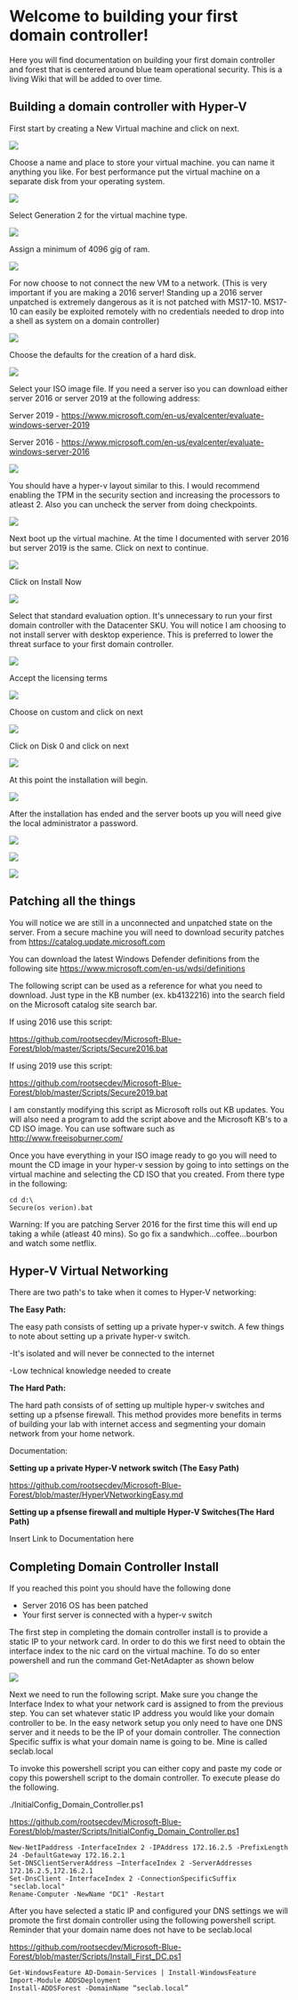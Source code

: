 # Welcome to building your first domain controller!
Here you will find documentation on building your first domain controller and forest that is centered around blue team operational security. This is a living Wiki that will be added to over time. 

## Building a domain controller with Hyper-V
First start by creating a New Virtual machine and click on next.

![](https://github.com/rootsecdev/Microsoft-Blue-Forest/blob/master/Screenshots/Hyper1.PNG)

Choose a name and place to store your virtual machine. you can name it anything you like. For best performance put the virtual machine on a separate disk from your operating system. 

![](https://github.com/rootsecdev/Microsoft-Blue-Forest/blob/master/Screenshots/Hyper2.PNG)

Select Generation 2 for the virtual machine type. 

![](https://github.com/rootsecdev/Microsoft-Blue-Forest/blob/master/Screenshots/Hyper3.PNG)

Assign a minimum of 4096 gig of ram.

![](https://github.com/rootsecdev/Microsoft-Blue-Forest/blob/master/Screenshots/Hyper4.PNG)

For now choose to not connect the new VM to a network. (This is very important if you are making a 2016 server! Standing up a 2016 server unpatched is extremely dangerous as it is not patched with MS17-10. MS17-10 can easily be exploited remotely with no credentials needed to drop into a shell as system on a domain controller)

![](https://github.com/rootsecdev/Microsoft-Blue-Forest/blob/master/Screenshots/Hyper5.PNG)

Choose the defaults for the creation of a hard disk.

![](https://github.com/rootsecdev/Microsoft-Blue-Forest/blob/master/Screenshots/Hyper6.PNG)

Select your ISO image file. If you need a server iso you can download either server 2016 or server 2019 at the following address:

Server 2019 - https://www.microsoft.com/en-us/evalcenter/evaluate-windows-server-2019

Server 2016 - https://www.microsoft.com/en-us/evalcenter/evaluate-windows-server-2016

![](https://github.com/rootsecdev/Microsoft-Blue-Forest/blob/master/Screenshots/Hyper7.PNG)

You should have a hyper-v layout similar to this. I would recommend enabling the TPM in the security section and increasing the processors to atleast 2. Also you can uncheck the server from doing checkpoints. 

![](https://github.com/rootsecdev/Microsoft-Blue-Forest/blob/master/Screenshots/Hyper8.PNG)

Next boot up the virtual machine. At the time I documented with server 2016 but server 2019 is the same. Click on next to continue.

![](https://github.com/rootsecdev/Microsoft-Blue-Forest/blob/master/Screenshots/Windows1.PNG)

Click on Install Now

![](https://github.com/rootsecdev/Microsoft-Blue-Forest/blob/master/Screenshots/Windows2.PNG)

Select that standard evaluation option. It's unnecessary to run your first domain controller with the Datacenter SKU. You will notice I am choosing to not install server with desktop experience. This is preferred to lower the threat surface to your first domain controller. 

![](https://github.com/rootsecdev/Microsoft-Blue-Forest/blob/master/Screenshots/Windows3.PNG)

Accept the licensing terms

![](https://github.com/rootsecdev/Microsoft-Blue-Forest/blob/master/Screenshots/Windows4.PNG)

Choose on custom and click on next

![](https://github.com/rootsecdev/Microsoft-Blue-Forest/blob/master/Screenshots/Windows5.PNG)

Click on Disk 0 and click on next

![](https://github.com/rootsecdev/Microsoft-Blue-Forest/blob/master/Screenshots/Windows6.PNG)

At this point the installation will begin.

![](https://github.com/rootsecdev/Microsoft-Blue-Forest/blob/master/Screenshots/Windows7.PNG)

After the installation has ended and the server boots up you will need give the local administrator a password.

![](https://github.com/rootsecdev/Microsoft-Blue-Forest/blob/master/Screenshots/Windows8.PNG)

![](https://github.com/rootsecdev/Microsoft-Blue-Forest/blob/master/Screenshots/Windows9.PNG)

![](https://github.com/rootsecdev/Microsoft-Blue-Forest/blob/master/Screenshots/Windows10.PNG)

## Patching all the things

You will notice we are still in a unconnected and unpatched state on the server. From a secure machine you will need to download security patches from https://catalog.update.microsoft.com

You can download the latest Windows Defender definitions from the following site https://www.microsoft.com/en-us/wdsi/definitions

The following script can be used as a reference for what you need to download. Just type in the KB number (ex. kb4132216) into the search field on the Microsoft catalog site search bar.

If using 2016 use this script:

https://github.com/rootsecdev/Microsoft-Blue-Forest/blob/master/Scripts/Secure2016.bat

If using 2019 use this script:

https://github.com/rootsecdev/Microsoft-Blue-Forest/blob/master/Scripts/Secure2019.bat

I am constantly modifying this script as Microsoft rolls out KB updates. You will also need a program to add the script above and the Microsoft KB's to a CD ISO image. You can use software such as http://www.freeisoburner.com/ 

Once you have everything in your ISO image ready to go you will need to mount the CD image in your hyper-v session by going to into settings on the virtual machine and selecting the CD ISO that you created. From there type in the following:

```
cd d:\
Secure(os verion).bat
```
Warning: If you are patching Server 2016 for the first time this will end up taking a while (atleast 40 mins). So go fix a sandwhich...coffee...bourbon and watch some netflix.

## Hyper-V Virtual Networking
There are two path's to take when it comes to Hyper-V networking:

**The Easy Path:**

The easy path consists of setting up a private hyper-v switch. A few things to note about setting up a private hyper-v switch. 
 
-It's isolated and will never be connected to the internet

-Low technical knowledge needed to create

**The Hard Path:**

The hard path consists of of setting up multiple hyper-v switches and setting up a pfsense firewall. This method provides more benefits in terms of building your lab with internet access and segmenting your domain network from your home network. 

Documentation:

**Setting up a private Hyper-V network switch (The Easy Path)** 

https://github.com/rootsecdev/Microsoft-Blue-Forest/blob/master/HyperVNetworkingEasy.md
 
 **Setting up a pfsense firewall and multiple Hyper-V Switches(The Hard Path)**
 
 Insert Link to Documentation here
 
 ## Completing Domain Controller Install
 If you reached this point you should have the following done
 
 - Server 2016 OS has been patched
 - Your first server is connected with a hyper-v switch
 
The first step in completing the domain controller install is to provide a static IP to your network card. In order to do this we first need to obtain the interface index to the nic card on the virtual machine. To do so enter powershell and run the command Get-NetAdapter as shown below

![](https://github.com/rootsecdev/Microsoft-Blue-Forest/blob/master/Screenshots/PowerShell1.PNG)

Next we need to run the following script. Make sure you change the Interface Index to what your network card is assigned to from the previous step. You can set whatever static IP address you would like your domain controller to be. In the easy network setup you only need to have one DNS server and it needs to be the IP of your domain controller. The connection Specific suffix is what your domain name is going to be. Mine is called seclab.local

To invoke this powershell script you can either copy and paste my code or copy this powershell script to the domain controller. To execute please do the following.

./InitialConfig_Domain_Controller.ps1

https://github.com/rootsecdev/Microsoft-Blue-Forest/blob/master/Scripts/InitialConfig_Domain_Controller.ps1

```
New-NetIPaddress -InterfaceIndex 2 -IPAddress 172.16.2.5 -PrefixLength 24 -DefaultGateway 172.16.2.1
Set-DNSClientServerAddress –InterfaceIndex 2 -ServerAddresses 172.16.2.5,172.16.2.1
Set-DnsClient -InterfaceIndex 2 -ConnectionSpecificSuffix "seclab.local"
Rename-Computer -NewName "DC1" -Restart
```

After you have selected a static IP and configured your DNS settings we will promote the first domain controller using the following powershell script. Reminder that your domain name does not have to be seclab.local

https://github.com/rootsecdev/Microsoft-Blue-Forest/blob/master/Scripts/Install_First_DC.ps1

```
Get-WindowsFeature AD-Domain-Services | Install-WindowsFeature
Import-Module ADDSDeployment
Install-ADDSForest -DomainName “seclab.local”
```
